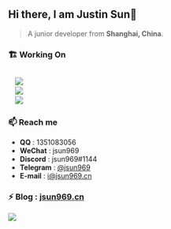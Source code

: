 ## Hi there, I am Justin Sun👋

> A junior developer from **Shanghai, China**.

### 🏗️ **Working On**

<code>
  <img src="https://img.shields.io/badge/typescript-%23007ACC.svg?style=for-the-badge&logo=typescript&logoColor=white"/>
  <img src="https://img.shields.io/badge/react-%2320232a.svg?style=for-the-badge&logo=react&logoColor=%2361DAFB"/>
  <img src="https://img.shields.io/badge/nestjs-%23E0234E.svg?style=for-the-badge&logo=nestjs&logoColor=white"/>
</code>

### 📫 **Reach me**

- **QQ** : 1351083056
- **WeChat** : jsun969
- **Discord** : jsun969#1144
- **Telegram** : [@jsun969](https://t.me/jsun969)
- **E-mail** : i@jsun969.cn

### ⚡ **Blog** : [jsun969.cn](https://jsun969.cn)

<img  src="https://github-readme-stats.vercel.app/api?username=jsun969&show_icons=true&theme=graywhite" />
